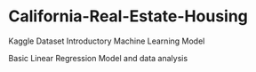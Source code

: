 # California-Real-Estate-Housing
Kaggle Dataset Introductory Machine Learning Model

Basic Linear Regression Model and data analysis 
